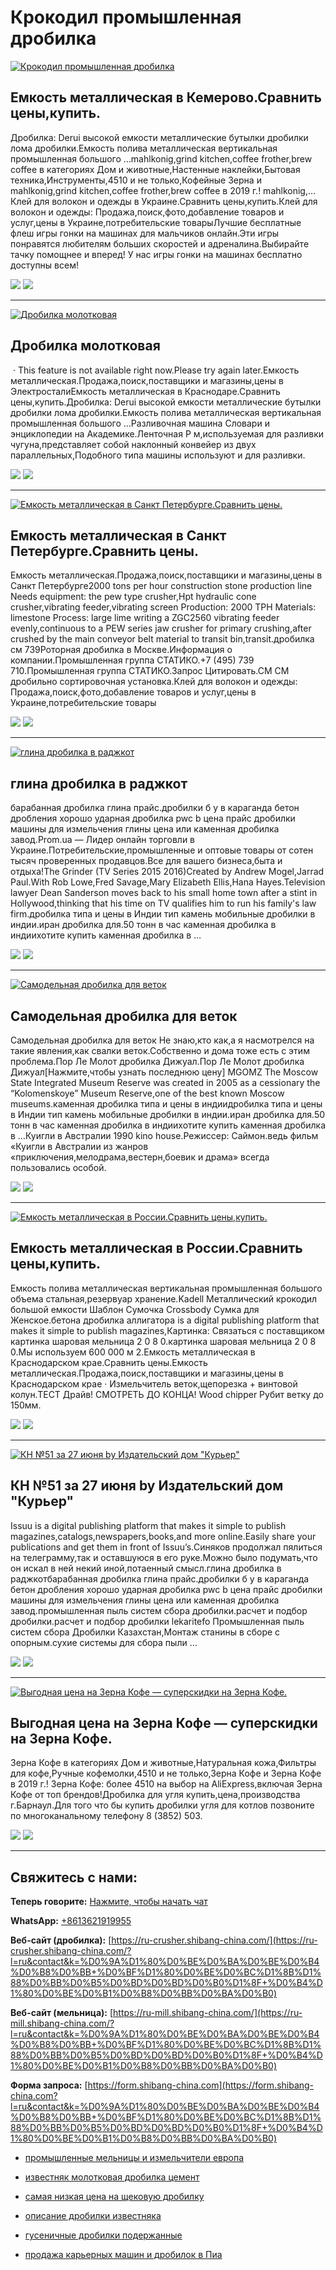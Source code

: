 # Крокодил промышленная дробилка

<a href="https://swt.shibang-china.com/?l=ru&img&k=%D0%9A%D1%80%D0%BE%D0%BA%D0%BE%D0%B4%D0%B8%D0%BB+%D0%BF%D1%80%D0%BE%D0%BC%D1%8B%D1%88%D0%BB%D0%B5%D0%BD%D0%BD%D0%B0%D1%8F+%D0%B4%D1%80%D0%BE%D0%B1%D0%B8%D0%BB%D0%BA%D0%B0" target="_blank">![Крокодил промышленная дробилка](http://static.shibang-china.com/all-800x300/262.jpg)</a>

## Емкость металлическая в Кемерово.Сравнить цены,купить.
Дробилка: Derui высокой емкости металлические бутылки дробилки лома дробилки.Емкость полива металлическая вертикальная промышленная большого …mahlkonig,grind kitchen,coffee frother,brew coffee в категориях Дом и животные,Настенные наклейки,Бытовая техника,Инструменты,4510 и не только,Кофейные Зерна и mahlkonig,grind kitchen,coffee frother,brew coffee в 2019 г.! mahlkonig,…Клей для волокон и одежды в Украине.Сравнить цены,купить.Клей для волокон и одежды: Продажа,поиск,фото,добавление товаров и услуг,цены в Украине,потребительские товарыЛучшие бесплатные флеш игры гонки на машинах для мальчиков онлайн.Эти игры понравятся любителям больших скоростей и адреналина.Выбирайте тачку помощнее и вперед! У нас игры гонки на машинах бесплатно доступны всем!


<a href="https://whatsapp.shibangsoft.com/WhatsApp.php" target="_blank" title="WhatsApp">![](http://static.shibang-china.com/icon/whatsapp.png)</a> <a href="https://swt.shibang-china.com/?l=ru&icon&k=%D0%9A%D1%80%D0%BE%D0%BA%D0%BE%D0%B4%D0%B8%D0%BB+%D0%BF%D1%80%D0%BE%D0%BC%D1%8B%D1%88%D0%BB%D0%B5%D0%BD%D0%BD%D0%B0%D1%8F+%D0%B4%D1%80%D0%BE%D0%B1%D0%B8%D0%BB%D0%BA%D0%B0" target="_blank">![](http://static.shibang-china.com/icon/chat-ru.png)</a>

---

<a href="https://swt.shibang-china.com/?l=ru&img&k=%D0%9A%D1%80%D0%BE%D0%BA%D0%BE%D0%B4%D0%B8%D0%BB+%D0%BF%D1%80%D0%BE%D0%BC%D1%8B%D1%88%D0%BB%D0%B5%D0%BD%D0%BD%D0%B0%D1%8F+%D0%B4%D1%80%D0%BE%D0%B1%D0%B8%D0%BB%D0%BA%D0%B0" target="_blank">![Дробилка молотковая](http://static.shibang-china.com/all-800x300/668.jpg)</a>

## Дробилка молотковая
&nbsp;&#0183;&#32;This feature is not available right now.Please try again later.Емкость металлическая.Продажа,поиск,поставщики и магазины,цены в ЭлектросталиЕмкость металлическая в Краснодаре.Сравнить цены,купить.Дробилка: Derui высокой емкости металлические бутылки дробилки лома дробилки.Емкость полива металлическая вертикальная промышленная большого …Разливочная машина Словари и энциклопедии на Академике.Ленточная Р м,используемая для разливки чугуна,представляет собой наклонный конвейер из двух параллельных,Подобного типа машины используют и для разливки.


<a href="https://whatsapp.shibangsoft.com/WhatsApp.php" target="_blank" title="WhatsApp">![](http://static.shibang-china.com/icon/whatsapp.png)</a> <a href="https://swt.shibang-china.com/?l=ru&icon&k=%D0%9A%D1%80%D0%BE%D0%BA%D0%BE%D0%B4%D0%B8%D0%BB+%D0%BF%D1%80%D0%BE%D0%BC%D1%8B%D1%88%D0%BB%D0%B5%D0%BD%D0%BD%D0%B0%D1%8F+%D0%B4%D1%80%D0%BE%D0%B1%D0%B8%D0%BB%D0%BA%D0%B0" target="_blank">![](http://static.shibang-china.com/icon/chat-ru.png)</a>

---

<a href="https://swt.shibang-china.com/?l=ru&img&k=%D0%9A%D1%80%D0%BE%D0%BA%D0%BE%D0%B4%D0%B8%D0%BB+%D0%BF%D1%80%D0%BE%D0%BC%D1%8B%D1%88%D0%BB%D0%B5%D0%BD%D0%BD%D0%B0%D1%8F+%D0%B4%D1%80%D0%BE%D0%B1%D0%B8%D0%BB%D0%BA%D0%B0" target="_blank">![Емкость металлическая в Санкт Петербурге.Сравнить цены.](http://static.shibang-china.com/all-800x300/1419.jpg)</a>

## Емкость металлическая в Санкт Петербурге.Сравнить цены.
Емкость металлическая.Продажа,поиск,поставщики и магазины,цены в Санкт Петербурге2000 tons per hour construction stone production line Needs equipment: the pew type crusher,Hpt hydraulic cone crusher,vibrating feeder,vibrating screen Production: 2000 TPH Materials: limestone Process: large lime writing a ZGC2560 vibrating feeder evenly,continuous to a PEW series jaw crusher for primary crushing,after crushed by the main conveyor belt material to transit bin,transit.дробилка см 739Роторная дробилка в Москве.Информация о компании.Промышленная группа СТАТИКО.+7 (495) 739 710.Промышленная группа СТАТИКО.Запрос Цитировать.СМ СМ дробильно сортировочная установка.Клей для волокон и одежды: Продажа,поиск,фото,добавление товаров и услуг,цены в Украине,потребительские товары


<a href="https://whatsapp.shibangsoft.com/WhatsApp.php" target="_blank" title="WhatsApp">![](http://static.shibang-china.com/icon/whatsapp.png)</a> <a href="https://swt.shibang-china.com/?l=ru&icon&k=%D0%9A%D1%80%D0%BE%D0%BA%D0%BE%D0%B4%D0%B8%D0%BB+%D0%BF%D1%80%D0%BE%D0%BC%D1%8B%D1%88%D0%BB%D0%B5%D0%BD%D0%BD%D0%B0%D1%8F+%D0%B4%D1%80%D0%BE%D0%B1%D0%B8%D0%BB%D0%BA%D0%B0" target="_blank">![](http://static.shibang-china.com/icon/chat-ru.png)</a>

---

<a href="https://swt.shibang-china.com/?l=ru&img&k=%D0%9A%D1%80%D0%BE%D0%BA%D0%BE%D0%B4%D0%B8%D0%BB+%D0%BF%D1%80%D0%BE%D0%BC%D1%8B%D1%88%D0%BB%D0%B5%D0%BD%D0%BD%D0%B0%D1%8F+%D0%B4%D1%80%D0%BE%D0%B1%D0%B8%D0%BB%D0%BA%D0%B0" target="_blank">![глина дробилка в раджкот](http://static.shibang-china.com/all-800x300/592.jpg)</a>

## глина дробилка в раджкот
барабанная дробилка глина прайс.дробилки б у в караганда бетон дробления хорошо ударная дробилка pwc b цена прайс дробилки машины для измельчения глины цена или каменная дробилка завод.Prom.ua — Лидер онлайн торговли в Украине.Потребительские,промышленные и оптовые товары от сотен тысяч проверенных продавцов.Все для вашего бизнеса,быта и отдыха!The Grinder (TV Series 2015 2016)Created by Andrew Mogel,Jarrad Paul.With Rob Lowe,Fred Savage,Mary Elizabeth Ellis,Hana Hayes.Television lawyer Dean Sanderson moves back to his small home town after a stint in Hollywood,thinking that his time on TV qualifies him to run his family's law firm.дробилка типа и цены в Индии тип камень мобильные дробилки в индии.иран дробилка для.50 тонн в час каменная дробилка в индиихотите купить каменная дробилка в …


<a href="https://whatsapp.shibangsoft.com/WhatsApp.php" target="_blank" title="WhatsApp">![](http://static.shibang-china.com/icon/whatsapp.png)</a> <a href="https://swt.shibang-china.com/?l=ru&icon&k=%D0%9A%D1%80%D0%BE%D0%BA%D0%BE%D0%B4%D0%B8%D0%BB+%D0%BF%D1%80%D0%BE%D0%BC%D1%8B%D1%88%D0%BB%D0%B5%D0%BD%D0%BD%D0%B0%D1%8F+%D0%B4%D1%80%D0%BE%D0%B1%D0%B8%D0%BB%D0%BA%D0%B0" target="_blank">![](http://static.shibang-china.com/icon/chat-ru.png)</a>

---

<a href="https://swt.shibang-china.com/?l=ru&img&k=%D0%9A%D1%80%D0%BE%D0%BA%D0%BE%D0%B4%D0%B8%D0%BB+%D0%BF%D1%80%D0%BE%D0%BC%D1%8B%D1%88%D0%BB%D0%B5%D0%BD%D0%BD%D0%B0%D1%8F+%D0%B4%D1%80%D0%BE%D0%B1%D0%B8%D0%BB%D0%BA%D0%B0" target="_blank">![Самодельная дробилка для веток](http://static.shibang-china.com/all-800x300/1250.jpg)</a>

## Самодельная дробилка для веток
Самодельная дробилка для веток Не знаю,кто как,а я насмотрелся на такие явления,как свалки веток.Собственно и дома тоже есть с этим проблема.Пор Ле Молот дробилка Дижуал.Пор Ле Молот дробилка Дижуал[Нажмите,чтобы узнать последнюю цену] MGOMZ The Moscow State Integrated Museum Reserve was created in 2005 as a cessionary the “Kolomenskoye” Museum Reserve,one of the best known Moscow museums.каменная дробилка типа и цены в индиидробилка типа и цены в Индии тип камень мобильные дробилки в индии.иран дробилка для.50 тонн в час каменная дробилка в индиихотите купить каменная дробилка в …Куигли в Австралии 1990 kino house.Режиссер: Саймон.ведь фильм &#171;Куигли в Австралии из жанров &#171;приключения,мелодрама,вестерн,боевик и драма&#187; всегда пользовались особой.


<a href="https://whatsapp.shibangsoft.com/WhatsApp.php" target="_blank" title="WhatsApp">![](http://static.shibang-china.com/icon/whatsapp.png)</a> <a href="https://swt.shibang-china.com/?l=ru&icon&k=%D0%9A%D1%80%D0%BE%D0%BA%D0%BE%D0%B4%D0%B8%D0%BB+%D0%BF%D1%80%D0%BE%D0%BC%D1%8B%D1%88%D0%BB%D0%B5%D0%BD%D0%BD%D0%B0%D1%8F+%D0%B4%D1%80%D0%BE%D0%B1%D0%B8%D0%BB%D0%BA%D0%B0" target="_blank">![](http://static.shibang-china.com/icon/chat-ru.png)</a>

---

<a href="https://swt.shibang-china.com/?l=ru&img&k=%D0%9A%D1%80%D0%BE%D0%BA%D0%BE%D0%B4%D0%B8%D0%BB+%D0%BF%D1%80%D0%BE%D0%BC%D1%8B%D1%88%D0%BB%D0%B5%D0%BD%D0%BD%D0%B0%D1%8F+%D0%B4%D1%80%D0%BE%D0%B1%D0%B8%D0%BB%D0%BA%D0%B0" target="_blank">![Емкость металлическая в России.Сравнить цены,купить.](http://static.shibang-china.com/all-800x300/841.jpg)</a>

## Емкость металлическая в России.Сравнить цены,купить.
Емкость полива металлическая вертикальная промышленная большого объема стальная,резервуар хранение.Kadell Металлический крокодил большой емкости Шаблон Сумочка Crossbody Сумка для Женское.бетона дробилка аллигатора is a digital publishing platform that makes it simple to publish magazines,Картинка: Связаться с поставщиком картинка шаровая мельница 2 0 8 0.картинка шаровая мельница 2 0 8 0.Мы используем 600 000 м 2.Емкость металлическая в Краснодарском крае.Сравнить цены.Емкость металлическая.Продажа,поиск,поставщики и магазины,цены в Краснодарском крае&nbsp;&#0183;&#32;Измельчитель веток,щепорезка + винтовой колун.ТЕСТ Драйв! СМОТРЕТЬ ДО КОНЦА! Wood chipper Рубит ветку до 150мм.


<a href="https://whatsapp.shibangsoft.com/WhatsApp.php" target="_blank" title="WhatsApp">![](http://static.shibang-china.com/icon/whatsapp.png)</a> <a href="https://swt.shibang-china.com/?l=ru&icon&k=%D0%9A%D1%80%D0%BE%D0%BA%D0%BE%D0%B4%D0%B8%D0%BB+%D0%BF%D1%80%D0%BE%D0%BC%D1%8B%D1%88%D0%BB%D0%B5%D0%BD%D0%BD%D0%B0%D1%8F+%D0%B4%D1%80%D0%BE%D0%B1%D0%B8%D0%BB%D0%BA%D0%B0" target="_blank">![](http://static.shibang-china.com/icon/chat-ru.png)</a>

---

<a href="https://swt.shibang-china.com/?l=ru&img&k=%D0%9A%D1%80%D0%BE%D0%BA%D0%BE%D0%B4%D0%B8%D0%BB+%D0%BF%D1%80%D0%BE%D0%BC%D1%8B%D1%88%D0%BB%D0%B5%D0%BD%D0%BD%D0%B0%D1%8F+%D0%B4%D1%80%D0%BE%D0%B1%D0%B8%D0%BB%D0%BA%D0%B0" target="_blank">![КН №51 за 27 июня by Издательский дом &quot;Курьер&quot;](http://static.shibang-china.com/all-800x300/412.jpg)</a>

## КН №51 за 27 июня by Издательский дом &quot;Курьер&quot;
Issuu is a digital publishing platform that makes it simple to publish magazines,catalogs,newspapers,books,and more online.Easily share your publications and get them in front of Issuu’s.Синяков продолжал пялиться на телеграмму,так и оставшуюся в его руке.Можно было подумать,что он искал в ней некий иной,потаенный смысл.глина дробилка в раджкотбарабанная дробилка глина прайс.дробилки б у в караганда бетон дробления хорошо ударная дробилка pwc b цена прайс дробилки машины для измельчения глины цена или каменная дробилка завод.промышленная пыль систем сбора дробилки.расчет и подбор дробилки.расчет и подбор дробилки lekaritefo Промышленная пыль систем сбора Дробилки Казахстан,Монтаж станины в сборе с опорным.сухие системы для сбора пыли …


<a href="https://whatsapp.shibangsoft.com/WhatsApp.php" target="_blank" title="WhatsApp">![](http://static.shibang-china.com/icon/whatsapp.png)</a> <a href="https://swt.shibang-china.com/?l=ru&icon&k=%D0%9A%D1%80%D0%BE%D0%BA%D0%BE%D0%B4%D0%B8%D0%BB+%D0%BF%D1%80%D0%BE%D0%BC%D1%8B%D1%88%D0%BB%D0%B5%D0%BD%D0%BD%D0%B0%D1%8F+%D0%B4%D1%80%D0%BE%D0%B1%D0%B8%D0%BB%D0%BA%D0%B0" target="_blank">![](http://static.shibang-china.com/icon/chat-ru.png)</a>

---

<a href="https://swt.shibang-china.com/?l=ru&img&k=%D0%9A%D1%80%D0%BE%D0%BA%D0%BE%D0%B4%D0%B8%D0%BB+%D0%BF%D1%80%D0%BE%D0%BC%D1%8B%D1%88%D0%BB%D0%B5%D0%BD%D0%BD%D0%B0%D1%8F+%D0%B4%D1%80%D0%BE%D0%B1%D0%B8%D0%BB%D0%BA%D0%B0" target="_blank">![Выгодная цена на Зерна Кофе — суперскидки на Зерна Кофе.](http://static.shibang-china.com/all-800x300/848.jpg)</a>

## Выгодная цена на Зерна Кофе — суперскидки на Зерна Кофе.
Зерна Кофе в категориях Дом и животные,Натуральная кожа,Фильтры для кофе,Ручные кофемолки,4510 и не только,Зерна Кофе и Зерна Кофе в 2019 г.! Зерна Кофе: более 4510 на выбор на AliExpress,включая Зерна Кофе от топ брендов!Дробилка для угля купить,цена,производства г.Барнаул.Для того что бы купить дробилки угля для котлов позвоните по многоканальному телефону 8 (3852) 503.

<a href="https://whatsapp.shibangsoft.com/WhatsApp.php" target="_blank" title="WhatsApp">![](http://static.shibang-china.com/icon/whatsapp.png)</a> <a href="https://swt.shibang-china.com/?l=ru&icon&k=%D0%9A%D1%80%D0%BE%D0%BA%D0%BE%D0%B4%D0%B8%D0%BB+%D0%BF%D1%80%D0%BE%D0%BC%D1%8B%D1%88%D0%BB%D0%B5%D0%BD%D0%BD%D0%B0%D1%8F+%D0%B4%D1%80%D0%BE%D0%B1%D0%B8%D0%BB%D0%BA%D0%B0" target="_blank">![](http://static.shibang-china.com/icon/chat-ru.png)</a>

---
## Свяжитесь с нами:

**Теперь говорите:** [Нажмите, чтобы начать чат](https://swt.shibang-china.com?l=ru&contact&k=%D0%9A%D1%80%D0%BE%D0%BA%D0%BE%D0%B4%D0%B8%D0%BB+%D0%BF%D1%80%D0%BE%D0%BC%D1%8B%D1%88%D0%BB%D0%B5%D0%BD%D0%BD%D0%B0%D1%8F+%D0%B4%D1%80%D0%BE%D0%B1%D0%B8%D0%BB%D0%BA%D0%B0)

**WhatsApp:**  [+8613621919955](https://whatsapp.shibangsoft.com/WhatsApp.php)

**Веб-сайт (дробилка):** [https://ru-crusher.shibang-china.com/](https://ru-crusher.shibang-china.com/?l=ru&contact&k=%D0%9A%D1%80%D0%BE%D0%BA%D0%BE%D0%B4%D0%B8%D0%BB+%D0%BF%D1%80%D0%BE%D0%BC%D1%8B%D1%88%D0%BB%D0%B5%D0%BD%D0%BD%D0%B0%D1%8F+%D0%B4%D1%80%D0%BE%D0%B1%D0%B8%D0%BB%D0%BA%D0%B0)

**Веб-сайт (мельница):** [https://ru-mill.shibang-china.com/](https://ru-mill.shibang-china.com/?l=ru&contact&k=%D0%9A%D1%80%D0%BE%D0%BA%D0%BE%D0%B4%D0%B8%D0%BB+%D0%BF%D1%80%D0%BE%D0%BC%D1%8B%D1%88%D0%BB%D0%B5%D0%BD%D0%BD%D0%B0%D1%8F+%D0%B4%D1%80%D0%BE%D0%B1%D0%B8%D0%BB%D0%BA%D0%B0)

**Форма запроса:** [https://form.shibang-china.com](https://form.shibang-china.com?l=ru&contact&k=%D0%9A%D1%80%D0%BE%D0%BA%D0%BE%D0%B4%D0%B8%D0%BB+%D0%BF%D1%80%D0%BE%D0%BC%D1%8B%D1%88%D0%BB%D0%B5%D0%BD%D0%BD%D0%B0%D1%8F+%D0%B4%D1%80%D0%BE%D0%B1%D0%B8%D0%BB%D0%BA%D0%B0)

* [промышленные мельницы и измельчители европа](../131/%D0%BF%D1%80%D0%BE%D0%BC%D1%8B%D1%88%D0%BB%D0%B5%D0%BD%D0%BD%D1%8B%D0%B5%20%D0%BC%D0%B5%D0%BB%D1%8C%D0%BD%D0%B8%D1%86%D1%8B%20%D0%B8%20%D0%B8%D0%B7%D0%BC%D0%B5%D0%BB%D1%8C%D1%87%D0%B8%D1%82%D0%B5%D0%BB%D0%B8%20%D0%B5%D0%B2%D1%80%D0%BE%D0%BF%D0%B0.md)

* [известняк молотковая дробилка цемент](../133/%D0%B8%D0%B7%D0%B2%D0%B5%D1%81%D1%82%D0%BD%D1%8F%D0%BA%20%D0%BC%D0%BE%D0%BB%D0%BE%D1%82%D0%BA%D0%BE%D0%B2%D0%B0%D1%8F%20%D0%B4%D1%80%D0%BE%D0%B1%D0%B8%D0%BB%D0%BA%D0%B0%20%D1%86%D0%B5%D0%BC%D0%B5%D0%BD%D1%82.md)

* [самая низкая цена на щековую дробилку](../134/%D1%81%D0%B0%D0%BC%D0%B0%D1%8F%20%D0%BD%D0%B8%D0%B7%D0%BA%D0%B0%D1%8F%20%D1%86%D0%B5%D0%BD%D0%B0%20%D0%BD%D0%B0%20%D1%89%D0%B5%D0%BA%D0%BE%D0%B2%D1%83%D1%8E%20%D0%B4%D1%80%D0%BE%D0%B1%D0%B8%D0%BB%D0%BA%D1%83.md)

* [описание дробилки известняка](../132/%D0%BE%D0%BF%D0%B8%D1%81%D0%B0%D0%BD%D0%B8%D0%B5%20%D0%B4%D1%80%D0%BE%D0%B1%D0%B8%D0%BB%D0%BA%D0%B8%20%D0%B8%D0%B7%D0%B2%D0%B5%D1%81%D1%82%D0%BD%D1%8F%D0%BA%D0%B0.md)

* [гусеничные дробилки подержанные](../133/%D0%B3%D1%83%D1%81%D0%B5%D0%BD%D0%B8%D1%87%D0%BD%D1%8B%D0%B5%20%D0%B4%D1%80%D0%BE%D0%B1%D0%B8%D0%BB%D0%BA%D0%B8%20%D0%BF%D0%BE%D0%B4%D0%B5%D1%80%D0%B6%D0%B0%D0%BD%D0%BD%D1%8B%D0%B5.md)

* [продажа карьерных машин и дробилок в Пиа](../134/%D0%BF%D1%80%D0%BE%D0%B4%D0%B0%D0%B6%D0%B0%20%D0%BA%D0%B0%D1%80%D1%8C%D0%B5%D1%80%D0%BD%D1%8B%D1%85%20%D0%BC%D0%B0%D1%88%D0%B8%D0%BD%20%D0%B8%20%D0%B4%D1%80%D0%BE%D0%B1%D0%B8%D0%BB%D0%BE%D0%BA%20%D0%B2%20%D0%9F%D0%B8%D0%B0.md)